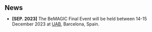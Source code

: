 <h1 id="news"></h1>

<h2 style="margin: 30px 0px 10px;">News</h2>

<ul>

<li><strong>[SEP. 2023]</strong> The BeMAGIC Final Event will be held between 14-15 December 2023 at <span style="color:#e74d3c"><a href="https://www.uab.cat/web/universitat-autonoma-de-barcelona-1345467954774.html">UAB</a></span>, Barcelona, Spain.</li>	
</div>
</ul>
